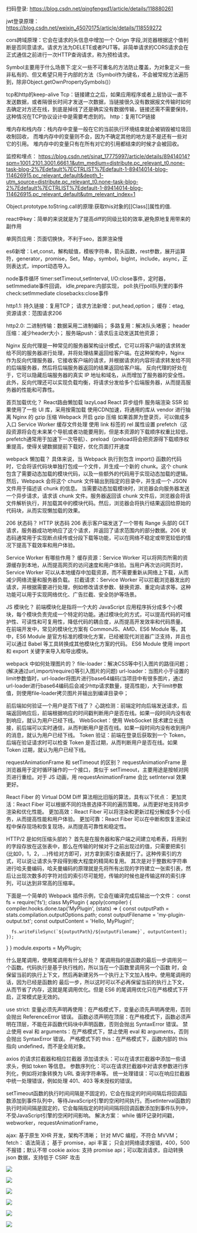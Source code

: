 扫码登录:
https://blog.csdn.net/qingfengxd1/article/details/118880261

jwt登录原理：
https://blog.csdn.net/weixin_45070175/article/details/118559272

cors跨域原理：它会在请求的头信息中增加一个 Orign 字段,浏览器根据这个值判断是否同意请求。请求方法为DELETE或者PUT等。非简单请求的CORS请求会在正式通信之前进行一次HTTP查询请求，称为预检请求。

Symbol主要用于什么场景下:定义一些不可重名的方法防止覆盖，为对象定义一些非私有的、但又希望只用于内部的方法（Symbol作为键名，不会被常规方法遍历到，除非Object.getOwnPropertySymbols()）

tcp和http的keep-alive
Tcp：链接建立之后，如果应用程序或者上层协议一直不发送数据，或者隔很长时间才发送一次数据，当链接很久没有数据报文传输时如何去确定对方还在线，到底是掉线了还是确实没有数据传输，链接还需不需要保持，这种情况在TCP协议设计中是需要考虑到的。
http：复用TCP链接

堆内存和栈内存：栈内存中变量一般在它的当前执行环境结束就会被销毁被垃圾回收制回收， 而堆内存中的变量则不会，因为不确定其他的地方是不是还有一些对它的引用。
堆内存中的变量只有在所有对它的引用都结束的时候才会被回收。

监控和埋点：
https://blog.csdn.net/sinat_17775997/article/details/89414014?spm=1001.2101.3001.6661.1&utm_medium=distribute.pc_relevant_t0.none-task-blog-2%7Edefault%7ECTRLIST%7Edefault-1-89414014-blog-114626915.pc_relevant_default&depth_1-utm_source=distribute.pc_relevant_t0.none-task-blog-2%7Edefault%7ECTRLIST%7Edefault-1-89414014-blog-114626915.pc_relevant_default&utm_relevant_index=1

Object.prototype.toString.call的原理:获取this对象的[[Class]]属性的值.

react中key：简单的来说就是为了提高diff的同级比较的效率,避免原地复用带来的副作用

单网页应用：页面切换快，不利于seo，首屏渲染慢

es6新增：Let,const，解构赋值，模板字符串，箭头函数，rest参数，展开运算符，generator，promise，Set，Map，symbol，bigInt，include，async，正则表达式，import动态导入。

node事件循环
timer:setTimeout,setInterval,
I/O:close事件，定时器，setImmediate事件回调，
idle,prepare:内部实现，
poll:执行poll队列里的事件
check:setImmediate
closebacks:close事件

http1.1:
持久链接：复用TCP；
请求方法新增：put,head,option；
缓存：etag,
资源请求：范围请求206

http2.0:
二进制传输：数据采用二进制编码；
多路复用：解决队头堵塞；
header压缩：减少header大小；
服务端push：请求后主动发送其他资源；

Nginx 反向代理是一种常见的服务器架构设计模式，它可以将客户端的请求转发给不同的服务器进行处理，并将处理结果返回给客户端。在这种架构中，Nginx 作为反向代理服务器，它接收客户端的请求，并根据请求的内容将请求转发给不同的后端服务器，然后将后端服务器返回的结果返回给客户端。
反向代理的好处在于，它可以隐藏后端服务器的真实 IP 地址和域名，从而增加了服务器的安全性。此外，反向代理还可以实现负载均衡，将请求分发给多个后端服务器，从而提高服务器的性能和可靠性。

首页加载优化？
React路由懒加载 lazyLoad
React 异步组件
服务端渲染 SSR
如果使用了一些 UI 库，采用按需加载
使用CDN加速，将通用的库从 vendor 进行抽离
Nginx 的 gzip 压缩
Webpack 开启 gzip 压缩
如果首屏为登录页，可以做成多入口
Service Worker 缓存文件处理
使用 link 标签的 rel 属性设置 prefetch（这段资源将会在未来某个导航或者功能要用到，但是本资源的下载顺序权重比较低，prefetch通常用于加速下一次导航）、preload（preload将会把资源得下载顺序权重提高，使得关键数据提前下载好，优化页面打开速度

webpack 懒加载？
具体来说，当 Webpack 执行到包含 import() 函数的代码时，它会将该代码块单独打包成一个文件，并生成一个新的 chunk。这个 chunk 包含了需要动态加载的模块代码，以及一些额外的代码用于实现动态加载的逻辑。然后，Webpack 会将这个 chunk 文件输出到指定的目录中，并生成一个 JSON 文件用于描述该 chunk 的信息。
当需要动态加载模块时，浏览器会向服务器发送一个异步请求，请求该 chunk 文件。服务器返回该 chunk 文件后，浏览器会将该文件解析执行，并加载其中的模块代码。然后，浏览器会将执行结果返回给原始的代码块，从而实现懒加载的效果。

206 状态码？
HTTP 状态码 206 表示客户端发送了一个带有 Range 头部的 GET 请求，服务器成功地响应了这个请求，并返回了请求范围内的部分数据。206 状态码通常用于实现断点续传或分段下载等功能，可以在网络不稳定或带宽较低的情况下提高下载效率和用户体验。

Service Worker 有哪些作用？
缓存资源：Service Worker 可以将网页所需的资源缓存到本地，从而提高网页的访问速度和用户体验。当用户再次访问网页时，Service Worker 可以从本地缓存中加载资源，而不需要重新从网络上下载，从而减少网络流量和服务器负载。
拦截请求：Service Worker 可以拦截浏览器发出的请求，并根据需要进行处理，例如修改请求参数、替换资源、重定向请求等。这种功能可以用于实现网络优化、广告拦截、安全防护等场景。

JS 模块化？
前端模块化是指将一个大的 JavaScript 应用程序拆分成多个小模块，每个模块负责完成一个特定的功能。通过模块化的方式，可以提高代码的可维护性、可读性和可复用性，降低代码的耦合度，从而提高开发效率和代码质量。
在前端开发中，常见的模块化方案有 CommonJS、AMD、ES6 Module 等。其中，ES6 Module 是官方标准的模块化方案，已经被现代浏览器广泛支持，并且也可以通过 Babel 等工具转换成其他模块化方案的代码。
ES6 Module 使用 import 和 export 关键字来导入和导出模块。

webpack 中如何处理图片的？
file-loader：解决CSS等中引入图片的路径问题；(解决通过url,import/require()等引入图片的问题)
url-loader：当图片小于设置的limit参数值时，url-loader将图片进行base64编码(当项目中有很多图片，通过url-loader进行base64编码后会减少http请求数量，提高性能)，大于limit参数值，则使用file-loader拷贝图片并输出到编译目录中；

前后端如何验证一个用户是否下线了？
心跳检测：前端定时向后端发送请求，后端返回响应后，前端根据响应的时间戳判断用户是否在线。如果一段时间内没有收到响应，就认为用户已经下线。
WebSocket：使用 WebSocket 技术建立长连接，前后端可以实时通信，从而判断用户是否在线。如果一段时间内没有收到用户的消息，就认为用户已经下线。
Token 验证：前端在登录后获取到一个 Token，后端在验证请求时可以检查 Token 是否过期，从而判断用户是否在线。如果 Token 过期，就认为用户已经下线。

requestAnimationFrame 和 setTimeout 的区别？
requestAnimationFrame 是浏览器用于定时循环操作的一个接口，类似于 setTimeout，主要用途是按帧对网页进行重绘。对于 JS 动画，用 requestAnimationFrame 会比 setInterval 效果更好。

React Fiber 的 Virtual DOM Diff 算法相比旧版的算法，具有以下优点：
更加灵活：React Fiber 可以根据不同的场景选择不同的遍历策略，从而更好地支持异步渲染和优化性能。
更加高效：React Fiber 可以将渲染和更新过程分解成多个小任务，从而提高性能和用户体验。
更加可靠：React Fiber 可以在中断和恢复渲染过程中保存现场和恢复现场，从而提高可靠性和稳定性。

HTTP/2 是如何压缩头部的？
首先是在服务器和客户端之间建立哈希表，将用到的字段存放在这张表中，那么在传输的时候对于之前出现过的值，只需要把索引(比如0，1，2，...)传给对方即可，对方拿到索引查表就行了。这种传索引的方式，可以说让请求头字段得到极大程度的精简和复用。
其次是对于整数和字符串进行哈夫曼编码，哈夫曼编码的原理就是先将所有出现的字符建立一张索引表，然后让出现次数多的字符对应的索引尽可能短，传输的时候也是传输这样的索引序列，可以达到非常高的压缩率。

下面是一个简单的 Webpack 插件示例，它会在编译完成后输出一个文件：
const fs = require('fs');
class MyPlugin {
  apply(compiler) {
    compiler.hooks.done.tap('MyPlugin', (stats) => {
      const outputPath = stats.compilation.outputOptions.path;
      const outputFilename = 'my-plugin-output.txt';
      const outputContent = 'Hello, MyPlugin!';

      fs.writeFileSync(`${outputPath}/${outputFilename}`, outputContent);
    });
  }
}
module.exports = MyPlugin;

什么是尾调用，使用尾调用有什么好处？
尾调用指的是函数的最后一步调用另一个函数。代码执行是基于执行栈的，所以当在一个函数里调用另一个函数
时，会保留当前的执行上下文，然后再新建另外一个执行上下文加入栈中。使用尾调用的话，因为已经是函数的
最后一步，所以这时可以不必再保留当前的执行上下文，从而节省了内存，这就是尾调用优化。但是 ES6 的尾调用优化只在严格模式下开启，正常模式是无效的。

use strict:
变量必须先声明再使用：在严格模式下，变量必须先声明再使用，否则会抛出 ReferenceError 错误。
函数必须声明在顶层：在严格模式下，函数必须声明在顶层，不能在非函数代码块中声明函数，否则会抛出 SyntaxError 错误。
禁止使用 eval 和 arguments：在严格模式下，禁止使用 eval 和 arguments，否则会抛出 SyntaxError 错误。
严格模式下的 this：在严格模式下，函数内部的 this 指向 undefined，而不是全局对象。

axios 的请求拦截器和相应拦截器
添加请求头：可以在请求拦截器中添加一些请求头，例如 token 等信息。
参数序列化：可以在请求拦截器中对请求参数进行序列化，例如将对象转换为 URL 查询字符串等。
统一处理错误：可以在响应拦截器中统一处理错误，例如处理 401、403 等未授权的错误。

setTimeout函数的执行时间间隔是不固定的，它会在指定的时间间隔后将回调函数添加到事件队列中，等待JavaScript引擎的空闲时间执行。而setInterval函数的执行时间间隔是固定的，它会每隔指定的时间间隔将回调函数添加到事件队列中，不受JavaScript引擎的空闲时间影响。
解决方案：
while 循环记录时间戳，webworker，requestAnimationFrame，

ajax:
基于原生 XHR 开发，架构不清晰；
针对 MVC 编程，不符合 MVVM；
fetch：
语法简洁；
基于 promise，api 丰富；
只会对网络请求报错，400，500不报错；默认不带 cookie
axios:
支持 promise api；可以取消请求，自动转换 json 数据，支持低于 CSRF 攻击

![](https://github.com/ustcfury/handwriting-algorithm/blob/master/img-storage/%E5%9B%BE%E7%89%871.png)

![](https://github.com/ustcfury/handwriting-algorithm/blob/master/img-storage/%E5%9B%BE%E7%89%872.png)

![](https://github.com/ustcfury/handwriting-algorithm/blob/master/img-storage/%E5%9B%BE%E7%89%873.png)

![](https://github.com/ustcfury/handwriting-algorithm/blob/master/img-storage/%E5%9B%BE%E7%89%874.png)

![](https://github.com/ustcfury/handwriting-algorithm/blob/master/img-storage/%E5%9B%BE%E7%89%875.png)

![](https://github.com/ustcfury/handwriting-algorithm/blob/master/img-storage/%E5%9B%BE%E7%89%876.png)